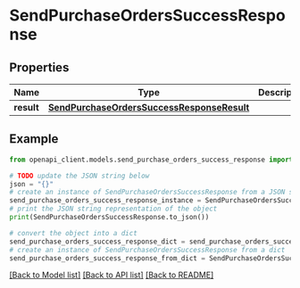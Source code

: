# SendPurchaseOrdersSuccessResponse


## Properties

Name | Type | Description | Notes
------------ | ------------- | ------------- | -------------
**result** | [**SendPurchaseOrdersSuccessResponseResult**](SendPurchaseOrdersSuccessResponseResult.md) |  | 

## Example

```python
from openapi_client.models.send_purchase_orders_success_response import SendPurchaseOrdersSuccessResponse

# TODO update the JSON string below
json = "{}"
# create an instance of SendPurchaseOrdersSuccessResponse from a JSON string
send_purchase_orders_success_response_instance = SendPurchaseOrdersSuccessResponse.from_json(json)
# print the JSON string representation of the object
print(SendPurchaseOrdersSuccessResponse.to_json())

# convert the object into a dict
send_purchase_orders_success_response_dict = send_purchase_orders_success_response_instance.to_dict()
# create an instance of SendPurchaseOrdersSuccessResponse from a dict
send_purchase_orders_success_response_from_dict = SendPurchaseOrdersSuccessResponse.from_dict(send_purchase_orders_success_response_dict)
```
[[Back to Model list]](../README.md#documentation-for-models) [[Back to API list]](../README.md#documentation-for-api-endpoints) [[Back to README]](../README.md)


